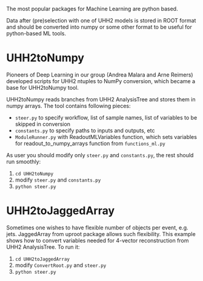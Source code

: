 The most popular packages for Machine Learning are python based. 

Data after (pre)selection with one of UHH2 models is stored in ROOT format and should be converted into numpy or some other format to be useful for python-based ML tools.

# UHH2toNumpy 

Pioneers of Deep Learning in our group (Andrea Malara and Arne Reimers) developed scripts for UHH2 ntuples to NumPy conversion, which became a base for UHH2toNumpy tool.
 
UHH2toNumpy reads branches from UHH2 AnalysisTree and stores them in numpy arrays.
The tool contains following pieces:
- `steer.py` to specify workflow, list of sample names, list of variables to be skipped in conversion 
- `constants.py` to specify paths to inputs and outputs, etc
- `ModuleRunner.py` with ReadoutMLVariables function, which sets variables for readout_to_numpy_arrays function from `functions_ml.py`

As user you should modify only `steer.py` and `constants.py`, the rest should run smoothly:
1) `cd UHH2toNumpy`
2) modify `steer.py` and `constants.py`
3) `python steer.py`

# UHH2toJaggedArray

Sometimes one wishes to have flexible number of objects per event, e.g. jets. JaggedArray from uproot package allows such flexibility. This example shows how to convert variables needed for 4-vector reconstruction from UHH2 AnalysisTree.
To run it:
1) `cd UHH2toJaggedArray`
2) modify `ConvertRoot.py` and `steer.py`
3) `python steer.py`

